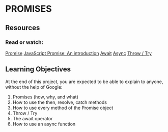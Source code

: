 # PROMISES

## Resources

 ### Read or watch:

[Promise](https://developer.mozilla.org/en-US/docs/Web/JavaScript/Reference/Global_Objects/Promise)
[JavaScript Promise: An introduction](https://web.dev/promises/)
[Await](https://developer.mozilla.org/en-US/docs/Web/JavaScript/Reference/Operators/await)
[Async](https://developer.mozilla.org/en-US/docs/Web/JavaScript/Reference/Statements/async_function)
[Throw / Try](https://developer.mozilla.org/en-US/docs/Web/JavaScript/Reference/Statements/throw)

## Learning Objectives

At the end of this project, you are expected to be able to explain to anyone, without the help of Google:

1. Promises (how, why, and what)
2. How to use the then, resolve, catch methods
3. How to use every method of the Promise object
4. Throw / Try
5. The await operator
6. How to use an async function
